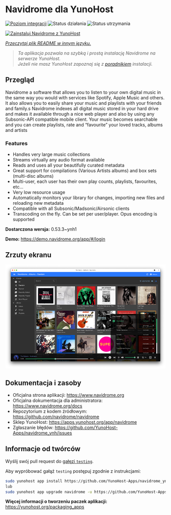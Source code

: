 <!--
To README zostało automatycznie wygenerowane przez <https://github.com/YunoHost/apps/tree/master/tools/readme_generator>
Nie powinno być ono edytowane ręcznie.
-->

# Navidrome dla YunoHost

[![Poziom integracji](https://apps.yunohost.org/badge/integration/navidrome)](https://ci-apps.yunohost.org/ci/apps/navidrome/)
![Status działania](https://apps.yunohost.org/badge/state/navidrome)
![Status utrzymania](https://apps.yunohost.org/badge/maintained/navidrome)

[![Zainstaluj Navidrome z YunoHost](https://install-app.yunohost.org/install-with-yunohost.svg)](https://install-app.yunohost.org/?app=navidrome)

*[Przeczytaj plik README w innym języku.](./ALL_README.md)*

> *Ta aplikacja pozwala na szybką i prostą instalację Navidrome na serwerze YunoHost.*  
> *Jeżeli nie masz YunoHost zapoznaj się z [poradnikiem](https://yunohost.org/install) instalacji.*

## Przegląd

Navidrome a software that allows you to listen to your own digital music in the same way you would with services like Spotify, Apple Music and others. It also allows you to easily share your music and playlists with your friends and family.s
Navidrome indexes all digital music stored in your hard drive and makes it available through a nice web player and also by using any Subsonic-API compatible mobile client. Your music becomes searchable and you can create playlists, rate and “favourite” your loved tracks, albums and artists

### Features

- Handles very large music collections
- Streams virtually any audio format available
- Reads and uses all your beautifully curated metadata
- Great support for compilations (Various Artists albums) and box sets (multi-disc albums)
- Multi-user, each user has their own play counts, playlists, favourites, etc...
- Very low resource usage
- Automatically monitors your library for changes, importing new files and reloading new metadata
- Compatible with all Subsonic/Madsonic/Airsonic clients
- Transcoding on the fly. Can be set per user/player. Opus encoding is supported


**Dostarczona wersja:** 0.53.3~ynh1

**Demo:** <https://demo.navidrome.org/app/#/login>

## Zrzuty ekranu

![Zrzut ekranu z Navidrome](./doc/screenshots/ss-desktop-player.png)

## Dokumentacja i zasoby

- Oficjalna strona aplikacji: <https://www.navidrome.org>
- Oficjalna dokumentacja dla administratora: <https://www.navidrome.org/docs>
- Repozytorium z kodem źródłowym: <https://github.com/navidrome/navidrome>
- Sklep YunoHost: <https://apps.yunohost.org/app/navidrome>
- Zgłaszanie błędów: <https://github.com/YunoHost-Apps/navidrome_ynh/issues>

## Informacje od twórców

Wyślij swój pull request do [gałęzi `testing`](https://github.com/YunoHost-Apps/navidrome_ynh/tree/testing).

Aby wypróbować gałąź `testing` postępuj zgodnie z instrukcjami:

```bash
sudo yunohost app install https://github.com/YunoHost-Apps/navidrome_ynh/tree/testing --debug
lub
sudo yunohost app upgrade navidrome -u https://github.com/YunoHost-Apps/navidrome_ynh/tree/testing --debug
```

**Więcej informacji o tworzeniu paczek aplikacji:** <https://yunohost.org/packaging_apps>
